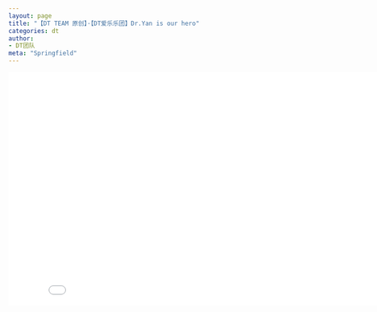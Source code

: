 ```yaml
---
layout: page
title: "【DT TEAM 原创】·【DT爱乐乐团】Dr.Yan is our hero"
categories: dt
author:
- DT团队
meta: "Springfield"
---
```


<center>
<iframe width="848" height="464" src="../../../../video/dt/Dr_Yan_is_our_hero.mp4" frameborder="0" allow="accelerometer; autoplay; encrypted-media; gyroscope; picture-in-picture" allowfullscreen></iframe>
</center>
